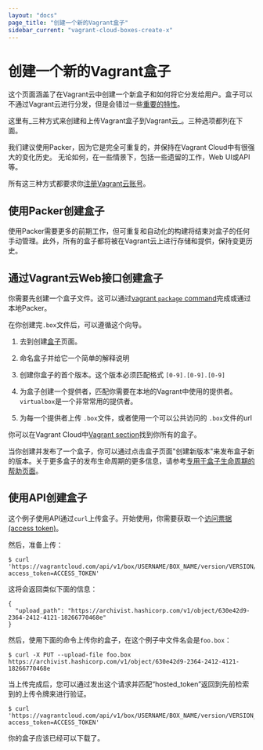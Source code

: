 ```yaml
---
layout: "docs"
page_title: "创建一个新的Vagrant盒子"
sidebar_current: "vagrant-cloud-boxes-create-x"
---
```


# 创建一个新的Vagrant盒子

这个页面涵盖了在Vagrant云中创建一个新盒子和如何将它分发给用户。盒子可以不通过Vagrant云进行分发，但是会错过一些[重要的特性](/docs/vagrant-cloud/boxes)。

这里有_三种方式来创建和上传Vagrant盒子到Vagrant云_。三种选项都列在下面。

我们建议使用Packer，因为它是完全可重复的，并保持在Vagrant Cloud中有很强大的变化历史。
无论如何，在一些情景下，包括一些遗留的工作，Web UI或API等。

所有这三种方式都要求你[注册Vagrant云账号](https://vagrantcloud.com/account/new)。

## 使用Packer创建盒子

使用Packer需要更多的前期工作，但可重复和自动化的构建将结束对盒子的任何手动管理。此外，所有的盒子都将被在Vagrant云上进行存储和提供，保持变更历史。

## 通过Vagrant云Web接口创建盒子

你需要先创建一个盒子文件。这可以通过[vagrant `package` command](http://docs.vagrantup.com/v2/boxes/base.html)完成或通过本地Packer。

在你创建完`.box`文件后，可以遵循这个向导。

1. 去到创建[盒子](https://vagrantcloud.com/boxes/new)页面。

1. 命名盒子并给它一个简单的解释说明

1. 创建你盒子的首个版本。这个版本必须匹配格式 `[0-9].[0-9].[0-9]`

1. 为盒子创建一个提供者，匹配你需要在本地的Vagrant中使用的提供者。`virtualbox`是一个非常常用的提供者。

1. 为每一个提供者上传 `.box`文件，或者使用一个可以公共访问的 `.box`文件的url

你可以在Vagrant Cloud中[Vagrant section](https://vagrantcloud.com/vagrant)找到你所有的盒子。

当你创建并发布了一个盒子，你可以通过点击盒子页面"创建新版本"来发布盒子新的版本。关于更多盒子的发布生命周期的更多信息，请参考[专用于盒子生命周期的帮助页面](/docs/vagrant-cloud/boxes/lifecycle.html)。

## 使用API创建盒子

这个例子使用API通过`curl`上传盒子。开始使用，你需要获取一个[访问票据(access token)](https://vagrantcloud.com/settings/tokens)。

然后，准备上传：

    $ curl 'https://vagrantcloud.com/api/v1/box/USERNAME/BOX_NAME/version/VERSION/provider/PROVIDER_NAME/upload?access_token=ACCESS_TOKEN'

这将会返回类似下面的信息：

    {
      "upload_path": "https://archivist.hashicorp.com/v1/object/630e42d9-2364-2412-4121-18266770468e"
    }
然后，使用下面的命令上传你的盒子，在这个例子中文件名会是`foo.box`：

    $ curl -X PUT --upload-file foo.box https://archivist.hashicorp.com/v1/object/630e42d9-2364-2412-4121-18266770468e

当上传完成后，您可以通过发出这个请求并匹配“hosted_token”返回到先前检索到的上传令牌来进行验证。

    $ curl 'https://vagrantcloud.com/api/v1/box/USERNAME/BOX_NAME/version/VERSION_NUMBER/provider/PROVIDER_NAME?access_token=ACCESS_TOKEN'

你的盒子应该已经可以下载了。

